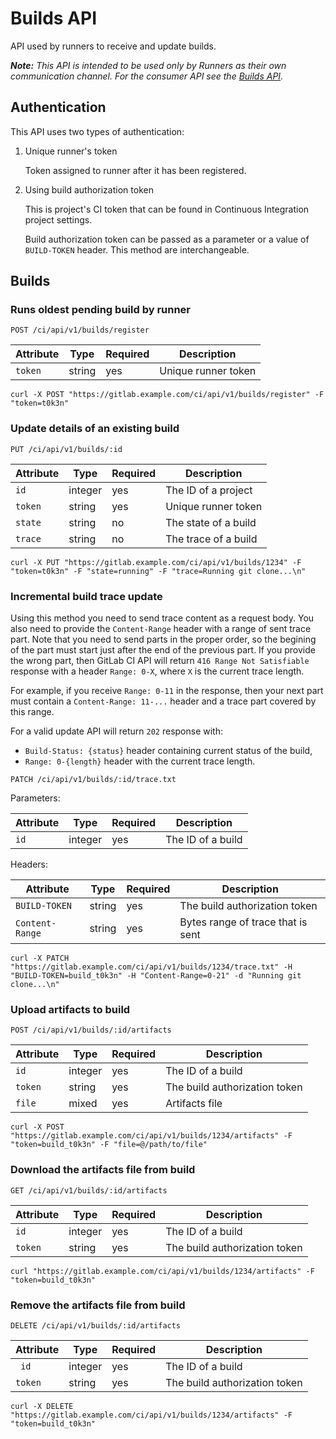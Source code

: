 # Builds API

API used by runners to receive and update builds.

_**Note:** This API is intended to be used only by Runners as their own
communication channel. For the consumer API see the
[Builds API](../../api/builds.md)._

## Authentication

This API uses two types of authentication:

1.   Unique runner's token

     Token assigned to runner after it has been registered.

2.   Using build authorization token

     This is project's CI token that can be found in Continuous Integration
     project settings.

     Build authorization token can be passed as a parameter or a value of
     `BUILD-TOKEN` header. This method are interchangeable.

## Builds

### Runs oldest pending build by runner

```
POST /ci/api/v1/builds/register
```

| Attribute | Type    | Required | Description         |
|-----------|---------|----------|---------------------|
| `token`   | string  | yes      | Unique runner token |


```
curl -X POST "https://gitlab.example.com/ci/api/v1/builds/register" -F "token=t0k3n"
```

### Update details of an existing build

```
PUT /ci/api/v1/builds/:id
```

| Attribute | Type    | Required | Description          |
|-----------|---------|----------|----------------------|
| `id`      | integer | yes      | The ID of a project  |
| `token`   | string  | yes      | Unique runner token  |
| `state`   | string  | no       | The state of a build |
| `trace`   | string  | no       | The trace of a build |

```
curl -X PUT "https://gitlab.example.com/ci/api/v1/builds/1234" -F "token=t0k3n" -F "state=running" -F "trace=Running git clone...\n"
```

### Incremental build trace update

Using this method you need to send trace content as a request body. You also need to provide the `Content-Range` header
with a range of sent trace part. Note that you need to send parts in the proper order, so the begining of the part
must start just after the end of the previous part. If you provide the wrong part, then GitLab CI API will return `416
Range Not Satisfiable` response with a header `Range: 0-X`, where `X` is the current trace length.

For example, if you receive `Range: 0-11` in the response, then your next part must contain a `Content-Range: 11-...`
header and a trace part covered by this range.

For a valid update API will return `202` response with:
* `Build-Status: {status}` header containing current status of the build,
* `Range: 0-{length}` header with the current trace length.

```
PATCH /ci/api/v1/builds/:id/trace.txt
```

Parameters:

| Attribute | Type    | Required | Description          |
|-----------|---------|----------|----------------------|
| `id`      | integer | yes      | The ID of a build    |

Headers:

| Attribute       | Type    | Required | Description                       |
|-----------------|---------|----------|-----------------------------------|
| `BUILD-TOKEN`   | string  | yes      | The build authorization token     |
| `Content-Range` | string  | yes      | Bytes range of trace that is sent |

```
curl -X PATCH "https://gitlab.example.com/ci/api/v1/builds/1234/trace.txt" -H "BUILD-TOKEN=build_t0k3n" -H "Content-Range=0-21" -d "Running git clone...\n"
```


### Upload artifacts to build

```
POST /ci/api/v1/builds/:id/artifacts
```

| Attribute | Type    | Required | Description                   |
|-----------|---------|----------|-------------------------------|
| `id`      | integer | yes      | The ID of a build             |
| `token`   | string  | yes      | The build authorization token |
| `file`    | mixed   | yes      | Artifacts file                |

```
curl -X POST "https://gitlab.example.com/ci/api/v1/builds/1234/artifacts" -F "token=build_t0k3n" -F "file=@/path/to/file"
```

### Download the artifacts file from build

```
GET /ci/api/v1/builds/:id/artifacts
```

| Attribute | Type    | Required | Description                   |
|-----------|---------|----------|-------------------------------|
| `id`      | integer | yes      | The ID of a build             |
| `token`   | string  | yes      | The build authorization token |

```
curl "https://gitlab.example.com/ci/api/v1/builds/1234/artifacts" -F "token=build_t0k3n"
```

### Remove the artifacts file from build

```
DELETE /ci/api/v1/builds/:id/artifacts
```

| Attribute | Type    | Required | Description                   |
|-----------|---------|----------|-------------------------------|
| ` id`     | integer | yes      | The ID of a build             |
| `token`   | string  | yes      | The build authorization token |

```
curl -X DELETE "https://gitlab.example.com/ci/api/v1/builds/1234/artifacts" -F "token=build_t0k3n"
```
